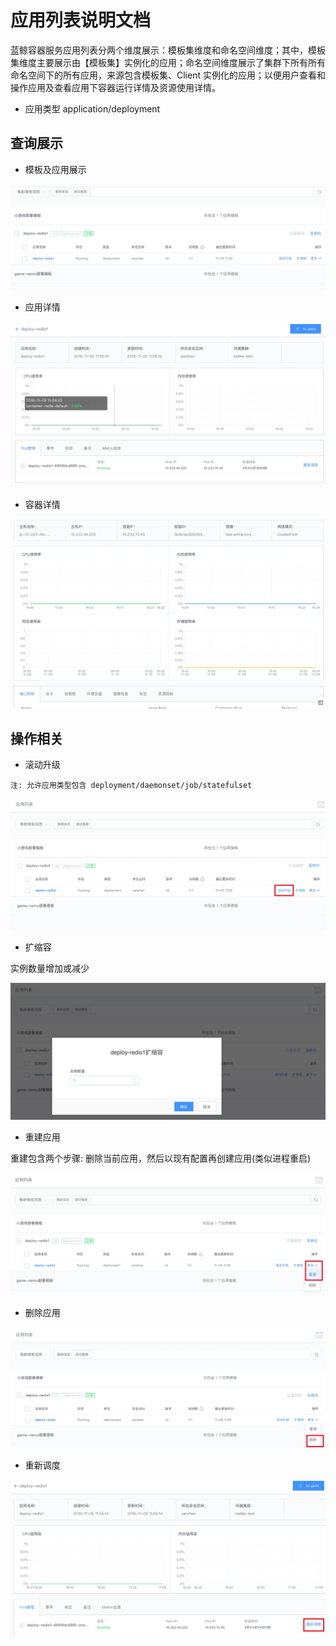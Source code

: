 # 应用列表说明文档

蓝鲸容器服务应用列表分两个维度展示：模板集维度和命名空间维度；其中，模板集维度主要展示由【模板集】实例化的应用；命名空间维度展示了集群下所有所有命名空间下的所有应用，来源包含模板集、Client 实例化的应用；以便用户查看和操作应用及查看应用下容器运行详情及资源使用详情。

- 应用类型
application/deployment

## 查询展示

- 模板及应用展示

![-w2020](../../assets/template_instance.jpg)

- 应用详情

![-w2020](../../assets/instance_detail.jpg)

- 容器详情

![-w2020](../../assets/container_detail.jpg)

## 操作相关

- 滚动升级

`注: 允许应用类型包含 deployment/daemonset/job/statefulset`

![-w2020](../../assets/rollingupdate.jpg)

- 扩缩容

实例数量增加或减少

![-w2020](../../assets/scale.jpg)

-  重建应用

重建包含两个步骤: 删除当前应用，然后以现有配置再创建应用(类似进程重启)

![-w2020](../../assets/recreate.jpg)

- 删除应用

![-w2020](../../assets/delete.jpg)

- 重新调度

![-w2020](../../assets/reschedule.jpg)
